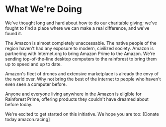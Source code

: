 What We're Doing
================

We've thought long and hard about how to do our charitable giving; we've fought to find a place where we can make a real difference, and we've found it.

The Amazon is almost completely unaccessable. The native people of the region haven't had any exposure to modern, civilized society. 
Amazon is partnering with Internet.org to bring Amazon Prime to the Amazon. We're sending top-of-the-line desktop computers to the rainforest to bring them up to speed and up to date. 

Amazon's fleet of drones and extensive marketplace is already the envy of the world over. Why not bring the best of the internet to people who haven't even seen a computer before.

Anyone and everyone living anywhere in the Amazon is eligible for Rainforest Prime, offering products they couldn't have dreamed about before today.

We're excited to get started on this initiative. We hope you are too:
[Donate today amazon.racing]
